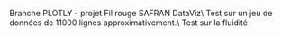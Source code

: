 Branche PLOTLY - projet Fil rouge SAFRAN DataViz\\
Test sur un jeu de données de 11000 lignes approximativement.\\
Test sur la fluidité
